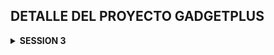 ## DETALLE DEL PROYECTO GADGETPLUS

<details>
    <summary><strong>SESSION 3</strong></summary>
- En pomxml

```xml

<dependencies>
    <dependency>
        <groupId>org.springframework.boot</groupId>
        <artifactId>spring-boot-starter-data-jpa</artifactId>
    </dependency>

    <dependency>
        <groupId>org.postgresql</groupId>
        <artifactId>postgresql</artifactId>
        <scope>runtime</scope>
    </dependency>
    <dependency>
        <groupId>org.projectlombok</groupId>
        <artifactId>lombok</artifactId>
        <optional>true</optional>
    </dependency>
    <dependency>
        <groupId>org.springframework.boot</groupId>
        <artifactId>spring-boot-starter-test</artifactId>
        <scope>test</scope>
    </dependency>

</dependencies>
```

- En properties

```java

spring.application.name=gadget-plus

#
En tu
application.properties o
application.yml
spring.datasource.url=jdbc:postgresql://172.28.151.240:5432/gadget_plus
spring.datasource.username=debuggeandoideas
spring.datasource.password=secret
spring.datasource.driver-class-name=org.postgresql.Driver

spring.datasource.hikari.connection-timeout=20000
spring.datasource.hikari.maximum-pool-size=5

        #
enabled logs
spring.jpa.show-sql=true

        #
show best
format
spring.jpa.properties.hibernate.format_sql=true
spring.jpa.properties.hibernate.use_sql_comments=true

        #
configure logs
logging.level.com.baeldung.testloglevel=DEBUG
logging.level.org.springframework.orm.jpa=DEBUG
logging.level.org.springframework.transaction=DEBUG
logging.level.org.springframework.data.jpa=DEBUG
logging.level.org.hibernate.SQL=DEBUG


```

---

# CLASE 21 -> ENTIDADES JPA

- Query para ver como esta estructurado nuestra base de datos

````sql
SELECT column_name, data_type, is_nullable
FROM information_schema.columns
WHERE table_name = 'orders';

````

# # CLASE 22 -> MAPEO DE ENTIDADES

## FETCH TYPE :

> FETCHTYPE.EAGER : Carga inmediata de datos relacionados carga ansiosa
> Su valor por defecto es @OneToOne y @ManyToOne entonces si no especificas el tipo de FETCHTYPE
> su valor por defecto son estas dos. sin embargo cuando quieres usar en fetchtype.lazy @OneToOne y @ManyToOne
> es bien comun la excepcion que se llama lazy InitializationException.Esta excepcion ocurre debido a que en JPA
> necesita crear un proxy para implementar la carga perezosa, osea LazyLoading y en las relaciones one to one
> no siempre es posible crear este proxy.Entonces tener cuidado cuando tengas un tipo lazy y una asociacion
> @OneToOne y @ManyToOne.
>
> ---
>
> FETCHTYPE.LAZY : Carga diferida de datos relacionados., es lo contratio de la carga perezosa imaginate que tienes
> departamento con empleados primero carga departamento y cuando necesites los empleados ahi si los carga.
> Su valor por defecto es @OneToMany y @ManyToMany.,¿Cuando cargas a empleados ? solo cuando se lo indiques en la query
>
---

## CASCADE TYPE:

> CASCADE TYPE es una opcion que le indicas a JPA que cuando realices una operacion en una entidad
> se propague a las entidades relacionadas. Por ejemplo si tienes una entidad padre y una entidad hijo
> y quieres que cuando elimines el padre se elimine el hijo tambien, entonces usas cascade type remove.
>
> Existen varios tipos de cascade type:
> - ALL: Propaga todas las operaciones (persistir, fusionar, eliminar, refrescar, desaprobar).
> - PERSIST: Propaga la operación de persistencia (guardar).
> - MERGE: Propaga la operación de fusión (actualizar).
> - REMOVE: Propaga la operación de eliminación.
> - REFRESH: Propaga la operación de refresco (sincronizar con la base de datos).
> - DETACH: Propaga la operación de desaprobar (desvincular de la sesión de persistencia).
> - NONE: No propaga ninguna operación.
>
> Es importante usar cascade type con precaución, ya que puede tener implicaciones en el rendimiento y la integridad de
> los datos.
>

## ORPHAN REMOVAL:

> ORPHAN REMOVAL es una opcion que le indicas a JPA que cuando una entidad hija ya no este asociada a su entidad padre
> se elimine automaticamente de la base de datos. Por ejemplo si tienes una entidad padre y una entidad hijo
> y quieres que cuando elimines la referencia del hijo en el padre se elimine el hijo tambien, entonces usas orphan
> removal.
>
> Es importante usar orphan removal con precaucion, ya que puede tener implicaciones en la integridad de los datos.
> Proposito especifico es ORPHAN REMOVAL se aplica en relaciones One to Many y One to one.
> Cuando se configura como true , JPA elimina automaticamente las entidades hijas que ya no estan asociadas a su entidad
> padre.
---

## ¿DIFERENCIA ENTRE EL ORPHAN REMOVAL Y EL CASCADETYPE?:
>
> ORPHAN REMOVAL SE ACTIVA CUANDO SE ELIMINA LA REFERENCIA A LA LLAVE FORANEA DE LA ENTIDAD HIJA EN LA ENTIDAD PADRE.
> CASCADE TYPE SE ACTIVA CUANDO SE REALIZA UNA OPERACION DE ELIMINACION EN LA ENTIDAD PADRE. AQUI SE ELIMINA TODO TANTO ENTIDAD PADRE
> COMO HIJO

# CLASE 23 -> CRUD REPOSITORY

- public interface OrderRepository extends CrudRepository<OrderEntity, Long> { }
- Recuerda que CrudRepository ya tiene los metodos basicos para hacer un CRUD
- necesita dos parametros. el tipo de entidad y el tipo de dato de la llave primaria
- Ejemplo:
- OrderEntity es la entidad
- Long es el tipo de dato de la llave primaria
- Los metodos basicos son:
- save(S entity): Guarda una entidad en la base de datos.
- findById(ID id): Busca una entidad por su ID.
- findAll(): Devuelve todas las entidades.
- deleteById(ID id): Elimina una entidad por su ID.
- delete(S entity): Elimina una entidad.
- count(): Devuelve el numero de entidades.
- existsById(ID id): Verifica si una entidad existe por su ID.


---

## nota :

- Mapeamos solo lo que necesitamos.

```sql
@Entity
@Table(name="orders")
@Data
public class OrderEntity {
    @Id
    @GeneratedValue(strategy = GenerationType.IDENTITY)
    private Long id;

    @Column(name = "created_at", nullable = false)
    private LocalDateTime createdAt;

    @Column(name = "client_name", length = 32, nullable = false)
    private String clientName;//no es necesario mapear el guion bajo
}
```
- Hemos agregado un comandLine runner para probar el repositorio

```java
@SpringBootApplication
public class GadgetPlusApplication implements CommandLineRunner {

    @Autowired
    private OrderRepository orderRepository;

    public static void main(String[] args) {
        SpringApplication.run(GadgetPlusApplication.class, args);
    }

    @Override
    public void run(String... args) throws Exception {

        this.orderRepository.findAll().forEach(System.out::println);
    }
}
```
![imagen](/images/1.png)

# CLASE 24 -> ONETOONE
> VAMOS A UNIR LA TABLA ORDERS CON LA TABLA BILL A TRAVES DE LO QUE ES EL ID Y EL ID_BILL

![imagen](/images/2.png)

- Creamos un BillEntity

```java
@Entity
@Table(name = "bill")
@Data
public class BillEntity {

    @Id
    @Column(nullable = false, length = 64)
    private String id;

    @Column
    private BigDecimal totalAmount;

    @Column(name = "client_rfc", length = 14, nullable = false)
    private String rfc;

}
```
---
- En OrderEntity agregamos la relacion one to one

![imagen](/images/3.png)

# CLASE 25 -> FETCH TYPE LAZY

SI PONEMOS FETCH TYPE LAZY EN LA RELACION ONE TO ONE NOS VA A DAR UNA EXCEPCION
>
>![imagen](/images/4.png)
> 
> LazyInitializationException.Esta excepcion ocurre debido a que en JPA
> necesita crear un proxy para implementar la carga perezosa, osea LazyLoading y en las relaciones one to one
> no siempre es posible crear este proxy.Entonces tener cuidado cuando tengas un tipo lazy y una asociacion
> @OneToOne y @ManyToOne.
> 
> ![imagen](/images/5.png)
> 
> solucion: cambiar a fetch type eager o usar DTOs para evitar este problema, en este ejemplo hemos accedido solo
> a los nombres con fetch type lazy
> 
> ![imagen](/images/6.png)
> 
> ## Resultado en consola
> ![imagen](/images/7.png)
> 
> ## RESUMEN
> El EAGER trae todo OrderEntity y BillEntity
> - this.orderRepository.findAll().forEach(o -> System.out.println(o.toString()));// aqui te trae todo el objeto order con bill incluido
> El LAZY no puede traer el Bill por eso falla si tratas de imprimir todo el objeto order con bill incluido.
> 
> - this.orderRepository.findAll().forEach(o -> System.out.println(o.getClientName()));// aqui solo te trae el nombre del cliente y no falla
>   otra solucion es para que no truene  usamos el metodo de lombok ### @ToString.Exclude() ###
> - y asi evitamos que se imprima el objeto bill
> - @ToString.Exclude -> quedaria asi
```java

    @ToString.Exclude
    @OneToOne(fetch = FetchType.LAZY, cascade = CascadeType.ALL)
    @JoinColumn(name = "id_bill", nullable = false, unique = true)
    private BillEntity bill;

```
---
La anotación `@ToString.Exclude` excluye el campo `bill` del método `toString()` generado automáticamente por Lombok.

**¿Por qué se usa?**

Cuando tienes relaciones JPA con `FetchType.LAZY`, si intentas imprimir el objeto completo (usando `toString()`), puede causar:

1. **LazyInitializationException** - Si la sesión de Hibernate ya está cerrada
2. **Consultas SQL no deseadas** - Hibernate intentará cargar la relación lazy cuando acceda al campo `bill` en el `toString()`
3. **Recursión infinita** - Si `BillEntity` también tiene una referencia de vuelta a `OrderEntity`

**Ejemplo de lo que sucede:**

Sin `@ToString.Exclude`:
```java
// Esto podría fallar con LazyInitializationException
System.out.println(order.toString()); // Intenta acceder a order.bill
```

Con `@ToString.Exclude`:
```java
// Esto funciona sin problemas
System.out.println(order.toString()); // No accede a order.bill
```

**Resultado:**
- El `toString()` generado incluirá `id`, `createdAt` y `clientName`
- **NO** incluirá el campo `bill`, evitando los problemas mencionados

Es una práctica común usar `@ToString.Exclude` en relaciones JPA, especialmente con `LAZY` loading.


# CLASE 27 -> ONETOONE CIRCULAR

## Nota explicacion por que existen estas relaciones

>¡Claro! Las asociaciones que ves en las entidades `OrderEntity` y `BillEntity` son relaciones de **mapeo de objetos a tablas** usando JPA (Jakarta Persistence API) para reflejar cómo los datos se relacionan en la base de datos. Te explico el propósito y motivo de cada parte:

---

## ¿Por qué se usan estas asociaciones?

### 1. **Relación @OneToOne**
- La anotación `@OneToOne` significa que **cada entidad de un lado de la relación se asocia con exactamente una entidad del otro lado**.
- En este caso, cada `OrderEntity` está asociada a una sola `BillEntity` y viceversa.

### 2. **¿Por qué existen estas asociaciones?**
- **Representan reglas del negocio.** Por ejemplo, si en tu sistema **cada orden tiene exactamente un comprobante/factura (bill), y cada factura pertenece a una sola orden**, entonces una relación uno a uno es la forma correcta de modelar esto, tanto en la base de datos como en el modelo de objetos Java.
- **Facilitan operaciones CRUD y navegación entre entidades.** Puedes acceder fácilmente desde una orden a su factura, y desde una factura a su orden usando los getters/setters generados por Lombok.

---

## ¿Cómo se implementa la relación?

### En `OrderEntity`:
```java
@OneToOne(fetch = FetchType.EAGER, cascade = CascadeType.ALL)
@JoinColumn(name = "id_bill", nullable = false, unique = true)
private BillEntity bill;
```
- `@OneToOne`: Define la relación uno a uno.
- `fetch = FetchType.LAZY`: No carga la factura (bill) automáticamente, solo cuando la necesitas.
- `cascade = CascadeType.ALL`: Si guardas/borras una orden, también afecta a su factura asociada.
- `@JoinColumn(name = "id_bill", ...)`: Especifica la columna en la tabla `orders` que guarda el ID de la factura.

### En `BillEntity`:
```java
@OneToOne(mappedBy = "bill", cascade = CascadeType.ALL, fetch = FetchType.EAGER)
private OrderEntity order;
```
- `mappedBy = "bill"`: Indica que esta es la parte **inversa** de la relación, y que la clave foránea vive en la otra entidad (`OrderEntity`).

---

## ¿Por qué no usar @OneToMany o @ManyToOne?

- Si una factura pudiera tener **muchas órdenes** asociadas, usarías `@OneToMany` o `@ManyToOne`.
- Si un pedido pudiera tener **muchas facturas**, también usarías una opción diferente.
- Pero en tu modelo, la relación es **estrictamente uno a uno**.

---

## Resumen

- **Motivo principal**: Reflejar la realidad del dominio del negocio (una orden solo tiene una factura y viceversa).
- **Ventaja**: Permite integridad referencial, navegación sencilla entre entidades y un modelo de datos claro y mantenible.

Si tienes un caso de negocio donde esto no se cumple, deberías reconsiderar la relación. Pero si cada orden/factura es única y está emparejada, ¡este es el patrón correcto!

# SI LE METEMOS O COMPLIMOS CON ESTAS RELACIONES PODEMOS TENER PROBLEMAS DE RECUSION INFINITA AL MOMENTO DE IMPRIMIR LOS OBJETOS

![imagen](/images/8.png)

</details>

